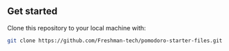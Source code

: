 ## Get started

Clone this repository to your local machine with:

```bash
git clone https://github.com/Freshman-tech/pomodoro-starter-files.git
```

